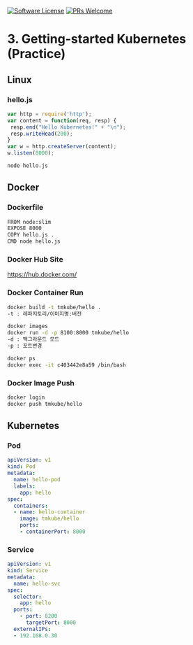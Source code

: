 [![Software License](https://img.shields.io/badge/license-MIT-brightgreen.svg?style=flat-square)](LICENSE)
[![PRs Welcome](https://img.shields.io/badge/PRs-welcome-brightgreen.svg?style=flat-square)](http://makeapullrequest.com)

# 3. Getting-started Kubernetes (Practice)

## Linux

### hello.js
```javascript
var http = require('http');
var content = function(req, resp) {
 resp.end("Hello Kubernetes!" + "\n");
 resp.writeHead(200);
}
var w = http.createServer(content);
w.listen(8000);
```
```sh
node hello.js
```

## Docker 

### Dockerfile
```sh
FROM node:slim
EXPOSE 8000
COPY hello.js .
CMD node hello.js
```

### Docker Hub Site
https://hub.docker.com/

### Docker Container Run
```sh
docker build -t tmkube/hello .
-t : 레파지토리/이미지명:버전

docker images
docker run -d -p 8100:8000 tmkube/hello
-d : 백그라운드 모드
-p : 포트변경

docker ps
docker exec -it c403442e8a59 /bin/bash
```


### Docker Image Push
```sh
docker login
docker push tmkube/hello
```

## Kubernetes 

### Pod
```yaml
apiVersion: v1
kind: Pod
metadata:
  name: hello-pod
  labels:
    app: hello
spec:
  containers:
  - name: hello-container
    image: tmkube/hello
    ports:
    - containerPort: 8000
```

### Service
```yaml
apiVersion: v1
kind: Service
metadata:
  name: hello-svc
spec:
  selector:
    app: hello
  ports:
    - port: 8200
      targetPort: 8000
  externalIPs:
  - 192.168.0.30
```
